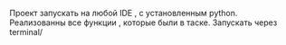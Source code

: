 Проект запускать на любой IDE , с установленным python. Реализованны все функции , которые были в таске. Запускать через terminal/
